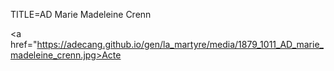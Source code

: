 TITLE=AD Marie Madeleine Crenn


<a href="https://adecang.github.io/gen/la_martyre/media/1879_1011_AD_marie_madeleine_crenn.jpg>Acte</a>
